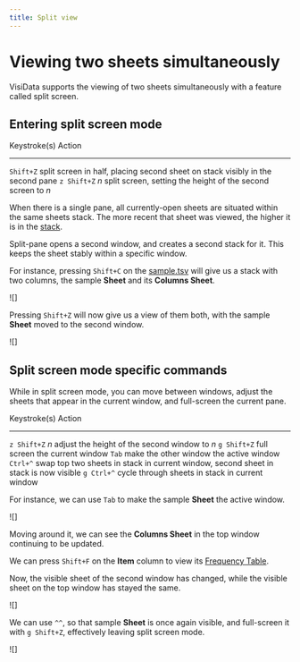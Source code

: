 ```yaml
---
title: Split view
---
```


# Viewing two sheets simultaneously

VisiData supports the viewing of two sheets simultaneously with a feature called split screen.

## Entering split screen mode

Keystroke(s)        Action
------------        ------
`Shift+Z`           split screen in half, placing second sheet on stack visibly in the second pane
`z Shift+Z` *n*     split screen, setting the height of the second screen to *n*


When there is a single pane, all currently-open sheets are situated within the same sheets stack. The more recent that sheet was viewed, the higher it is in the [stack](https://jsvine.github.io/intro-to-visidata/basics/understanding-sheets/#how-to-use-the-sheets-sheet).

Split-pane opens a second window, and creates a second stack for it. This keeps the sheet stably within a specific window.

For instance, pressing `Shift+C` on the [sample.tsv]() will give us a stack with two columns, the sample **Sheet** and its **Columns Sheet**.

![]

Pressing `Shift+Z` will now give us a view of them both, with the sample **Sheet** moved to the second window.

![]

## Split screen mode specific commands

While in split screen mode, you can move between windows, adjust the sheets that appear in the current window, and full-screen the current pane.

Keystroke(s)        Action
------------        ------
`z Shift+Z` *n*     adjust the height of the second window to *n*
`g Shift+Z`         full screen the current window
`Tab`               make the other window the active window
`Ctrl+^`            swap top two sheets in stack in current window, second sheet in stack is now visible
`g Ctrl+^`          cycle through sheets in stack in current window

For instance, we can use `Tab` to make the sample **Sheet** the active window.

![]

Moving around it, we can see the **Columns Sheet** in the top window continuing to be updated.

We can press `Shift+F` on the **Item** column to view its [Frequency Table]().

Now, the visible sheet of the second window has changed, while the visible sheet on the top window has stayed the same.

![]

We can use `^^`, so that sample **Sheet** is once again visible, and full-screen it with `g Shift+Z`, effectively leaving split screen mode.

![]
